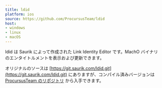 ```yaml
---
title: ldid
platform: ios
source: https://github.com/ProcursusTeam/ldid
host:
- windows
- linux
- macOS
---
```


ldid は Saurik によって作成された Link Identity Editor です。MachO バイナリのエンタイトルメントを表示および更新できます。

オリジナルのソースは [https://git.saurik.com/ldid.git](https://git.saurik.com/ldid.git) にありますが、コンパイル済みバージョンは [ProcursusTeam のリポジトリ](https://github.com/ProcursusTeam/ldid) から入手できます。
